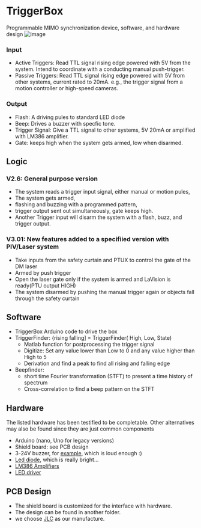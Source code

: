# TriggerBox
Programmable MIMO synchronization device, software, and hardware design 
![image](https://github.com/siyanghao/TriggerBox/assets/49823842/441866c8-93c6-4346-a01a-04c31f9e7951)
### Input
- Active Triggers: Read TTL signal rising edge powered with 5V from the system. Intend to coordinate with a conducting manual push-trigger.
- Passive Triggers: Read TTL signal rising edge powered with 5V from other systems, current rated to 20mA. e.g., the trigger signal from a motion controller or high-speed cameras.

### Output
- Flash: A driving pules to standard LED diode 
- Beep: Drives a buzzer with specfic tone.
- Trigger Signal: Give a TTL signal to other systems, 5V 20mA or amplified with LM386 amplifier.
- Gate: keeps high when the system gets armed, low when disarmed.
## Logic
### V2.6: General purpose version
- The system reads a trigger input signal, either manual or motion pules,
- The system gets armed, 
- flashing and buzzing with a programmed pattern, 
- trigger output sent out simultaneously, gate keeps high.
- Another Trigger input will disarm the system with a flash, buzz, and trigger output.
### V3.01: New features added to a specifiied version with PIV/Laser system
  - Take inputs from the safety curtain and PTUX to control the gate of the DM laser
  - Armed by push trigger 
  - Open the laser gate only if the system is armed and LaVision is ready(PTU output  HIGH)
  - The system disarmed by pushing the manual trigger again or objects fall through the safety curtain
## Software
- TriggerBox Arduino code to drive the box
- TriggerFinder: {rising falling] = TriggerFinder( High, Low, State)
  - Matlab function for postprocessing the trigger signal
  - Digitize: Set any value lower than Low to 0 and any value higher than High to 5
  - Derivation and find a peak to find all rising and falling edge
- Beepfinder:
  - short time Fourier transformation (STFT) to present a time history of spectrum
  - Cross-correlation to find a beep pattern on the STFT
## Hardware
The listed hardware has been testified to be completable.  Other alternatives may also be found since they are just common components
- Arduino (nano, Uno for legacy versions)
- Shield board: see PCB design
- 3-24V buzzer, for [example](https://www.amazon.com/QMseller-3-24V-Sound-Electronic-Buzzer/dp/B07XFFP42C/ref=sxin_16_pa_sp_search_thematic_sspa?content-id=amzn1.sym.570e7680-987b-4043-baad-ab61ea81d6c9%3Aamzn1.sym.570e7680-987b-4043-baad-ab61ea81d6c9&crid=1WLGGAO938HNU&cv_ct_cx=buzzer&keywords=buzzer&pd_rd_i=B07XFFP42C&pd_rd_r=f29132bb-8375-4041-954c-5aa37497188b&pd_rd_w=RFXWC&pd_rd_wg=8bFRS&pf_rd_p=570e7680-987b-4043-baad-ab61ea81d6c9&pf_rd_r=MCXN9FYSWM9ABPXXSY7F&qid=1680539976&sbo=RZvfv%2F%2FHxDF%2BO5021pAnSA%3D%3D&sprefix=buzzer%2Caps%2C99&sr=1-2-a73d1c8c-2fd2-4f19-aa41-2df022bcb241-spons&psc=1&spLa=ZW5jcnlwdGVkUXVhbGlmaWVyPUExR0NHSVBLNjJOQzBRJmVuY3J5cHRlZElkPUEwOTQ1NDcwMk1SU1c0NFNESTkxUSZlbmNyeXB0ZWRBZElkPUEwOTYzMDA5MzJRTlQ4OUJUQ1JPMSZ3aWRnZXROYW1lPXNwX3NlYXJjaF90aGVtYXRpYyZhY3Rpb249Y2xpY2tSZWRpcmVjdCZkb05vdExvZ0NsaWNrPXRydWU=), which is loud enough :)
- [Led diode](https://www.sparkfun.com/products/13104), which is really bright...
- [LM386 Amplifiers](https://www.amazon.com/Amplifier-Module-Adjustable-Resistance-Ar-duino/dp/B0956WKJHJ/ref=sr_1_8?hvadid=616931664211&hvdev=c&hvlocphy=9002242&hvnetw=g&hvqmt=e&hvrand=5603527551695194777&hvtargid=kwd-137410832&hydadcr=26610_11715041&keywords=lm386&qid=1680539348&sr=8-8) 
- [LED driver](https://www.sparkfun.com/products/13716)
## PCB Design
- The shield board is customized for the interface with hardware.
- The design can be found in another folder.
- we choose [JLC](https://jlcpcb.com/?from=VG_PCBA&gclid=Cj0KCQjw8qmhBhClARIsANAtbodja4d4qfanlhSsr53VilFTFaHDHzYB8yUYQeh8ex-eZa1-4ntCvNQaAkl_EALw_wcB) as our manufacture. 
